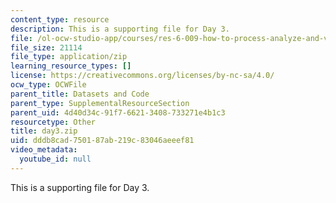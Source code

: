```yaml
---
content_type: resource
description: This is a supporting file for Day 3.
file: /ol-ocw-studio-app/courses/res-6-009-how-to-process-analyze-and-visualize-data-january-iap-2012/dddb8cad750187ab219c83046aeeef81_day3.zip
file_size: 21114
file_type: application/zip
learning_resource_types: []
license: https://creativecommons.org/licenses/by-nc-sa/4.0/
ocw_type: OCWFile
parent_title: Datasets and Code
parent_type: SupplementalResourceSection
parent_uid: 4d40d34c-91f7-6621-3408-733271e4b1c3
resourcetype: Other
title: day3.zip
uid: dddb8cad-7501-87ab-219c-83046aeeef81
video_metadata:
  youtube_id: null
---
```

This is a supporting file for Day 3.